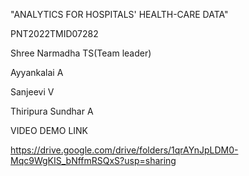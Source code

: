 "ANALYTICS FOR HOSPITALS' HEALTH-CARE DATA"

PNT2022TMID07282

Shree Narmadha TS(Team leader)

Ayyankalai A

Sanjeevi V

Thiripura Sundhar A


VIDEO DEMO LINK


https://drive.google.com/drive/folders/1qrAYnJpLDM0-Mqc9WgKIS_bNffmRSQxS?usp=sharing



